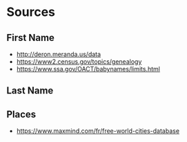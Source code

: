 # Sources
## First Name
* http://deron.meranda.us/data
* https://www2.census.gov/topics/genealogy
* https://www.ssa.gov/OACT/babynames/limits.html

## Last Name

## Places
* https://www.maxmind.com/fr/free-world-cities-database
